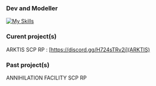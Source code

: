 ### Dev and Modeller

[![My Skills](https://skillicons.dev/icons?i=blender,js,html,css,idea,git,figma,electron,bootstrap,&perline=10)](https://skillicons.dev)

### Curent project(s)

ARKTIS SCP RP : [https://discord.gg/H724sTRv2j](ARKTIS)

### Past project(s)

ANNIHILATION
FACILITY SCP RP

<!--
**BlackNiteHD/BlackNiteHD** is a ✨ _special_ ✨ repository because its `README.md` (this file) appears on your GitHub profile.

Here are some ideas to get you started:

- 🔭 I’m currently working on ...
- 🌱 I’m currently learning ...
- 👯 I’m looking to collaborate on ...
- 🤔 I’m looking for help with ...
- 💬 Ask me about ...
- 📫 How to reach me: ...
- 😄 Pronouns: ...
- ⚡ Fun fact: ...
-->
